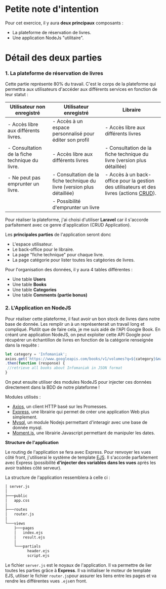 # Petite note d'intention
Pour cet exercice, il y aura **deux principaux** composants :
- La plateforme de réservation de livres.
- Une application NodeJs "utilitaire". 

# Détail des deux parties

### 1. La plateforme de réservation de livres
  
  Cette partie représente 80% du travail. C'est le corps de la plateforme qui permettra aux utilisateurs d'accéder aux différents services en fonction de leur statut :
  
| Utilisateur non enregistré                 | Utilisateur enregistré                                                 | Libraire                                                                                                                                                |
|------------------------------------------------|------------------------------------------------------------------------|---------------------------------------------------------------------------------------------------------------------------------------------------------|
| - Accès libre aux différents livres.           | - Accès à un espace personnalisé pour éditer son profil                | - Accès libre aux différents livres                                                                                                                     |
| - Consultation de la fiche technique du livre. | - Accès libre aux différents livres                                    | - Consultation de la fiche technique du livre (version plus détaillée)                                                                                  |
| - Ne peut pas emprunter un livre.              | - Consultation de la fiche technique du livre (version plus détaillée) | - Accès à un back-office pour la gestion des utilisateurs et des livres (actions [CRUD](https://en.wikipedia.org/wiki/Create,_read,_update_and_delete)). |
|                                                | - Possibilité d'emprunter un livre                                     |                                                                                                                                                         |


Pour réaliser la plateforme, j'ai choisi d'utiliser **Laravel** car il s'accorde parfaitement avec ce genre d'application (CRUD Application). 

Les **principales parties** de l'application seront donc 
- L'espace utilisateur.
- Le back-office pour le libraire.
- La page "fiche technique" pour chaque livre.
- La page catégorie pour lister toutes les catgéories de livres.

Pour l'organisation des données, il y aura 4 tables différentes :
- Une table **Users**
- Une table **Books**
- Une table **Categories**
- Une table **Comments (partie bonus)**



### 2. L'Application en NodeJS

  Pour réaliser cette plateforme, il faut avoir un bon stock de livres dans notre base de donnée. Les remplir un à un représenterait un travail long et compliqué.
  Plutôt que de faire cela, je me suis aidé de l'API Google Book. En créant une application NodeJS, on peut exploiter cette API Google pour récupérer un échantillon de livres en fonction de la catégorie renseignée dans la requête :
  
  ```js
  let category = 'Infomaniak';
  axios.get(`https://www.googleapis.com/books/v1/volumes?q=${category}&maxResults=20`)
  .then(function (response) {
   //retrieve all books about Infomaniak in JSON format
  }
  ```
  
  On peut ensuite utiliser des modules NodeJS pour injecter ces données directement dans la BDD de notre plateforme !
  
  Modules utilisés :
  - [Axios](https://www.npmjs.com/package/axios), un client HTTP basé sur les Promesses.
  - [Express](https://www.npmjs.com/package/express),  une librairie qui permet de créer une application Web plus simplement. 
  - [Mysql](https://www.npmjs.com/package/mysql), un module Nodejs permettant d'interagir avec une base de donnée mysql.
  - [Moment.js](https://momentjs.com/), une librairie Javascript permettant de manipuler les dates.
  
  **Structure de l'application**
  
  Le routing de l'application se fera avec Express. Pour renvoyer les vues côté front, j'utiliserai le système de template [EJS](https://ejs.co/). Il s'accorde parfaitement avec Express (possibilité **d'injecter des variables dans les vues** après les avoir traitées côté serveur).
  
  La structure de l'application ressemblera à celle ci : 
  ```bash
  │ server.js
│
├───public
│   app.css
│
├───routes
│   router.js
│
└───views
      ├───pages
      │   index.ejs
      │   result.ejs
      │
      └───partials
            header.ejs
            script.ejs
```

Le fichier ```server.js``` est le noyaux de l'application. Il va permettre de lier toutes les parties grâce à **Express**. Il va initialiser le moteur de template EJS, utiliser le fichier ```router.js```pour assurer les liens entre les pages et va rendre les différentes vues ```.ejs```en front. 
